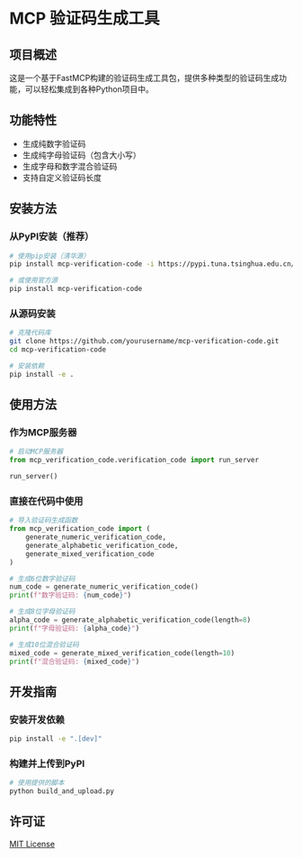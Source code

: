 # MCP 验证码生成工具

## 项目概述
这是一个基于FastMCP构建的验证码生成工具包，提供多种类型的验证码生成功能，可以轻松集成到各种Python项目中。

## 功能特性
- 生成纯数字验证码
- 生成纯字母验证码（包含大小写）
- 生成字母和数字混合验证码
- 支持自定义验证码长度

## 安装方法

### 从PyPI安装（推荐）
```bash
# 使用pip安装（清华源）
pip install mcp-verification-code -i https://pypi.tuna.tsinghua.edu.cn/simple

# 或使用官方源
pip install mcp-verification-code
```

### 从源码安装
```bash
# 克隆代码库
git clone https://github.com/yourusername/mcp-verification-code.git
cd mcp-verification-code

# 安装依赖
pip install -e .
```

## 使用方法

### 作为MCP服务器
```python
# 启动MCP服务器
from mcp_verification_code.verification_code import run_server

run_server()
```

### 直接在代码中使用
```python
# 导入验证码生成函数
from mcp_verification_code import (
    generate_numeric_verification_code,
    generate_alphabetic_verification_code,
    generate_mixed_verification_code
)

# 生成6位数字验证码
num_code = generate_numeric_verification_code()
print(f"数字验证码: {num_code}")

# 生成8位字母验证码
alpha_code = generate_alphabetic_verification_code(length=8)
print(f"字母验证码: {alpha_code}")

# 生成10位混合验证码
mixed_code = generate_mixed_verification_code(length=10)
print(f"混合验证码: {mixed_code}")
```

## 开发指南

### 安装开发依赖
```bash
pip install -e ".[dev]"
```

### 构建并上传到PyPI
```bash
# 使用提供的脚本
python build_and_upload.py
```

## 许可证
[MIT License](LICENSE)
